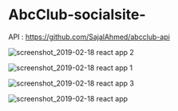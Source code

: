 # AbcClub-socialsite-
API : https://github.com/SajalAhmed/abcclub-api

![screenshot_2019-02-18 react app 2](https://user-images.githubusercontent.com/28836413/52928185-b2bf2f00-3368-11e9-8a2a-f63790ea693f.png)




![screenshot_2019-02-18 react app 1](https://user-images.githubusercontent.com/28836413/52928200-c23e7800-3368-11e9-9a11-cacfab07baeb.png)





![screenshot_2019-02-18 react app 3](https://user-images.githubusercontent.com/28836413/52928208-cc607680-3368-11e9-8afd-8e484395c71d.png)




![screenshot_2019-02-18 react app](https://user-images.githubusercontent.com/28836413/52928214-d4b8b180-3368-11e9-8f10-685c3d412c70.png)
